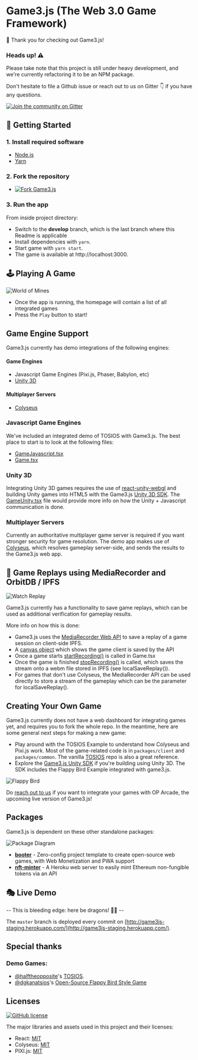 # Game3.js (The Web 3.0 Game Framework)

👋 Thank you for checking out Game3.js! 

### **Heads up! ⚠** 

Please take note that this project is still under heavy development, and we're currently refactoring it to be an NPM package.


Don't hesitate to file a Github issue or reach out to us on Gitter 👇 if you have any questions. 

 

[![Join the community on Gitter](https://img.shields.io/gitter/room/alto-io/game3-js?style=for-the-badge)](https://gitter.im/game3-js/community)

## 🚀 Getting Started

### 1. Install required software

 * [Node.js](https://nodejs.org/en/download/)
 * [Yarn](https://yarnpkg.com/getting-started/install)

### 2. Fork the repository

* [![Fork Game3.js](https://img.shields.io/github/forks/alto-io/game3.js.svg?style=social&label=Fork%20Game3.js&maxAge=2592000)](https://GitHub.com/alto-io/game3.js/fork)

### 3. Run the app

From inside project directory:

* Switch to the **develop** branch, which is the last branch where this Readme is applicable
* Install dependencies with `yarn`.
* Start game with `yarn start`.
* The game is available at http://localhost:3000.

## 🕹 Playing A Game

 ![World of Mines](images/wom.gif?raw=true "World of Mines")

 * Once the app is running, the homepage will contain a list of all integrated games
 * Press the `Play` button to start!

 ## Game Engine Support

Game3.js currently has demo integrations of the following engines:

#### Game Engines
* Javascript Game Engines (Pixi.js, Phaser, Babylon, etc)
* [Unity 3D](https://github.com/alto-io/game3js-unity-sdk)

#### Multiplayer Servers
* [Colyseus](https://colyseus.io/)

### Javascript Game Engines

We've included an integrated demo of TOSIOS with Game3.js. The best place to start is to look at the following files:
* [GameJavascript.tsx](packages/client/src/scenes/GameJavascript.tsx)
* [Game.tsx](packages/client/src/scenes/Game.tsx)

### Unity 3D

Integrating Unity 3D games requires the use of [react-unity-webgl](https://www.npmjs.com/package/react-unity-webgl) and building Unity games into HTML5 with the Game3.js [Unity 3D SDK](https://github.com/alto-io/game3js-unity-sdk). The [GameUnity.tsx](packages/client/src/scenes/GameUnity.tsx) file would provide more info on how the Unity + Javascript communication is done.

### Multiplayer Servers

Currently an authoritative multiplayer game server is required if you want stronger security for game resolution. The demo app makes use of [Colyseus](https://colyseus.io/), which resolves gameplay server-side, and sends the results to the Game3.js web app.

## 📼 Game Replays using MediaRecorder and OrbitDB / IPFS

 ![Watch Replay](images/watchreplay.png?raw=true "Watch Replay")

Game3.js currently has a functionality to save game replays, which can be used as additional verification for gameplay results.

More info on how this is done:

* Game3.js uses the [MediaRecorder Web API](https://developer.mozilla.org/en-US/docs/Web/API/MediaRecorder) to save a replay of a game session on client-side IPFS.
* A [canvas object](packages/client/src/scenes/GameContainer.tsx) which shows the game client is saved by the API
* Once a game starts [startRecording()](packages/client/src/scenes/Game.tsx) is called in Game.tsx
* Once the game is finished [stopRecording()](packages/client/src/scenes/Game.tsx) is called, which saves the stream onto a webm file stored in IPFS (see localSaveReplay()).
* For games that don't use Colyseus, the MediaRecorder API can be used directly to store a stream of the gameplay which can be the parameter for localSaveReplay().


## Creating Your Own Game

Game3.js currently does not have a web dashboard for integrating games yet, and requires you to fork the whole repo. In the meantime, here are some general next steps for making a new game: 

  * Play around with the TOSIOS Example to understand how Colyseus and Pixi.js work. Most of the game-related code is in `packages/client` and `packages/common`. The vanilla [TOSIOS](https://github.com/halftheopposite/tosios) repo is also a great reference.
  * Explore the [Game3.js Unity SDK](https://github.com/alto-io/game3js-unity-sdk) if you're building using Unity 3D. The SDK includes the Flappy Bird Example integrated with game3.js.

 ![Flappy Bird](images/flappybird.gif?raw=true "Flappy Bird")


Do [reach out to us](https://gitter.im/game3-js/community) if you want to integrate your games with OP Arcade, the upcoming live version of Game3.js!


## Packages

Game3.js is dependent on these other standalone packages:

![Package Diagram](https://docs.google.com/drawings/d/e/2PACX-1vTQXwQMVheGfXrSmmr6PYsByHdHcF5_vZ4itwFB70-PhkL0BCXzRNv8-vuvQSyn8FuCHToKU-kWnjEZ/pub?w=553&amp;h=450)

* [**booter**](https://github.com/polats/booter) - Zero-config project template to create open-source web games, with Web Monetization and PWA support
* [**nft-minter**](https://github.com/polats/nft-minter) - A Heroku web server to easily mint Ethereum non-fungible tokens via an API

## 🎭 Live Demo

-- This is bleeding edge: here be dragons! 🐲🐉 --

The `master` branch is deployed every commit on [http://game3js-staging.herokuapp.com/](http://game3js-staging.herokuapp.com/). 


## Special thanks

### Demo Games:
* [@halftheopposite](https://github.com/halftheopposite)'s [TOSIOS](https://github.com/halftheopposite/tosios).
 * [@dgkanatsios](https://github.com/dgkanatsios)'s [Open-Source Flappy Bird Style Game](https://github.com/dgkanatsios/FlappyBirdStyleGame)

## Licenses

[![GitHub license](https://img.shields.io/badge/license-MIT-blue.svg?style=for-the-badge)](https://github.com/alto-io/game3.js/blob/master/LICENSE)

The major libraries and assets used in this project and their licenses:

* React: [MIT](https://github.com/facebook/react/blob/master/LICENSE)
* Colyseus: [MIT](https://github.com/colyseus/colyseus/blob/master/LICENSE)
* PIXI.js: [MIT](https://github.com/pixijs/pixi.js/blob/dev/LICENSE)
